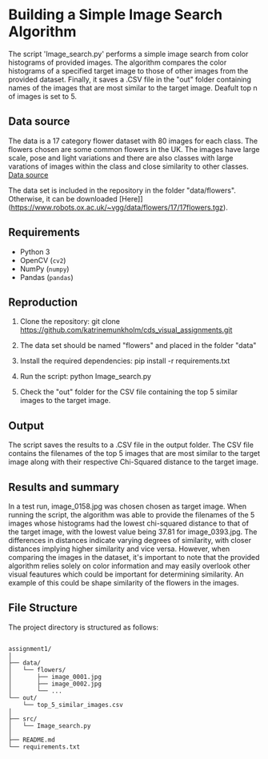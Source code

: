 # Building a Simple Image Search Algorithm

The script 'Image_search.py' performs a simple image search from color histograms of provided images.
The algorithm compares the color histograms of a specified target image to those of other images from the provided dataset. Finally, it saves a .CSV file in the "out" folder containing names of the images that are most similar to the target image. Deafult top n of images is set to 5.

## Data source
The data is a 17 category flower dataset with 80 images for each class. The flowers chosen are some common flowers in the UK. The images have large scale, pose and light variations and there are also classes with large varations of images within the class and close similarity to other classes.
[Data source](https://www.robots.ox.ac.uk/~vgg/data/flowers/17/)

The data set is included in the repository in the folder "data/flowers". Otherwise, it can be downloaded [Here]](https://www.robots.ox.ac.uk/~vgg/data/flowers/17/17flowers.tgz).


## Requirements
- Python 3
- OpenCV (`cv2`)
- NumPy (`numpy`)
- Pandas (`pandas`)

## Reproduction
1. Clone the repository: git clone <https://github.com/katrinemunkholm/cds_visual_assignments.git>

2. The data set should be named "flowers" and placed in the folder "data"

3. Install the required dependencies: pip install -r requirements.txt

4. Run the script: python Image_search.py

5. Check the "out" folder for the CSV file containing the top 5 similar images to the target image.



## Output
The script saves the results to a .CSV file in the output folder. The CSV file contains the filenames of the top 5 images that are most similar to the target image along with their respective Chi-Squared distance to the target image.


## Results and summary

In a test run, image_0158.jpg was chosen chosen as target image. When running the script, the algorithm was able to provide the filenames of the 5 images whose histograms had the lowest chi-squared distance to that of the target image, with the lowest value being 37.81 for image_0393.jpg.
The differences in distances indicate varying degrees of similarity, with closer distances implying higher similarity and vice versa. However, when comparing the images in the dataset, it's important to note that the provided algorithm relies solely on color information and may easily overlook other visual feautures which could be important for determining similarity. An example of this could be shape similarity of the flowers in the images.


## File Structure
The project directory is structured as follows:

```

assignment1/
│
├── data/
│   └── flowers/
│       ├── image_0001.jpg
│       ├── image_0002.jpg
│       └── ...
└── out/
    └── top_5_similar_images.csv 
│
├── src/
│   └── Image_search.py
│   
├── README.md
└── requirements.txt

```